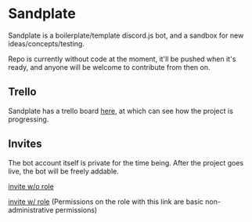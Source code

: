 # Sandplate

Sandplate is a boilerplate/template discord.js bot, and a sandbox for new ideas/concepts/testing.

Repo is currently without code at the moment, it'll be pushed when it's ready, and anyone will be welcome to contribute from then on.

## Trello

Sandplate has a trello board [here](https://trello.com/b/nHqrWfYR/sandplate), at which can see how the project is progressing.

## Invites

The bot account itself is private for the time being. After the project goes live, the bot will be freely addable.

[invite w/o role](https://discordapp.com/oauth2/authorize?client_id=642469616932880395&scope=bot)

[invite w/ role](https://discordapp.com/oauth2/authorize?client_id=642469616932880395&scope=bot&permissions=104188992) (Permissions on the role with this link are basic non-administrative permissions)
